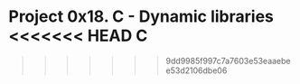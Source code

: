Project 0x18. C - Dynamic libraries
<<<<<<< HEAD
C
=======
>>>>>>> 9dd9985f997c7a7603e53eaaebee53d2106dbe06
